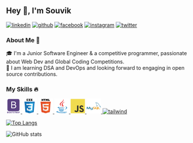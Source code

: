 ## Hey 👋, I'm Souvik
[<img src='https://cdn.jsdelivr.net/npm/simple-icons@3.0.1/icons/linkedin.svg' alt='linkedin' height='30'>](https://www.linkedin.com/in/souvik-das-a09a04197/) [<img src='https://cdn.jsdelivr.net/npm/simple-icons@3.0.1/icons/github.svg' alt='github' height='30' width='40'>](https://github.com/whyucode)   [<img src='https://cdn.jsdelivr.net/npm/simple-icons@3.0.1/icons/facebook.svg' alt='facebook' height='30' width='40'>](https://www.facebook.com/100027633947214)  [<img src='https://cdn.jsdelivr.net/npm/simple-icons@3.0.1/icons/instagram.svg' alt='instagram' height='30' width='40'>](https://www.instagram.com/dr0nser/)  [<img src='https://cdn.jsdelivr.net/npm/simple-icons@3.0.1/icons/twitter.svg' alt='twitter' height='30' width='40'>](https://twitter.com/souvikstwt) 

### About Me 🚀

🎓 I'm a Junior Software Engineer & a competitive programmer, passionate about Web Dev and Global Coding Competitions. <br/>
🎯 I am learning DSA and DevOps and looking forward to engaging in open source contributions. <br/>

 
### My Skills 🔥
<p align="left"> <a href="https://getbootstrap.com" target="_blank"> <img src="https://raw.githubusercontent.com/devicons/devicon/master/icons/bootstrap/bootstrap-plain-wordmark.svg" alt="bootstrap" width="40" height="40"/> </a> <a href="https://www.w3schools.com/css/" target="_blank"> <img src="https://raw.githubusercontent.com/devicons/devicon/master/icons/css3/css3-original-wordmark.svg" alt="css3" width="40" height="40"/> </a> <a href="https://www.w3.org/html/" target="_blank"> <img src="https://raw.githubusercontent.com/devicons/devicon/master/icons/html5/html5-original-wordmark.svg" alt="html5" width="40" height="40"/> </a> <a href="https://www.java.com" target="_blank"> <img src="https://raw.githubusercontent.com/devicons/devicon/master/icons/java/java-original.svg" alt="java" width="40" height="40"/> </a> <a href="https://developer.mozilla.org/en-US/docs/Web/JavaScript" target="_blank"> <img src="https://raw.githubusercontent.com/devicons/devicon/master/icons/javascript/javascript-original.svg" alt="javascript" width="40" height="40"/> </a> <a href="https://www.mysql.com/" target="_blank"> <img src="https://raw.githubusercontent.com/devicons/devicon/master/icons/mysql/mysql-original-wordmark.svg" alt="mysql" width="40" height="40"/> </a> <a href="https://tailwindcss.com/" target="_blank"> <img src="https://www.vectorlogo.zone/logos/tailwindcss/tailwindcss-icon.svg" alt="tailwind" width="40" height="40"/> </a> </p>





[![Top Langs](https://github-readme-stats.vercel.app/api/top-langs/?username=whyucode)](https://github.com/anuraghazra/github-readme-stats)

![GitHub stats](https://github-readme-stats.vercel.app/api?username=whyucode&show_icons=true)  

